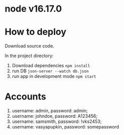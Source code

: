 # node v16.17.0 

# How to deploy

Download source code.

In the project directory:

1. Download dependencies `npm install`
2. run DB `json-server --watch db.json`
3. run app in development mode `npm start`

# Accounts

1. username: admin, password: admin; 
2. username: johndoe, password: A123456; 
3. username: samsmith, password: !vks2453;
4. username: vasyapupkin, password: somepassword
